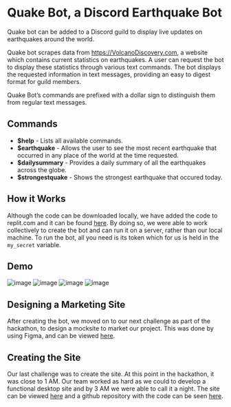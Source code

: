 # Quake Bot, a Discord Earthquake Bot

Quake bot can be added to a Discord guild to display live updates on earthquakes around the world.

Quake bot scrapes data from https://VolcanoDiscovery.com, a website which contains current statistics on earthquakes. A user can request the bot to display these statistics through various text commands. The bot displays the requested information in text messages, providing an easy to digest format for guild members. 

Quake Bot’s commands are prefixed with a dollar sign to distinguish them from regular text messages.

## Commands
* **$help** - Lists all available commands.
* **$earthquake** - Allows the user to see the most recent earthquake that occurred in any place of the world at the time requested.
* **$dailysummary** - Provides a daily summary of all the earthquakes across the globe.
* **$strongestquake** - Shows the strongest earthquake that occured today.

## How it Works

Although the code can be downloaded locally, we have added the code to replit.com and it can be found [here](https://replit.com/@MaazMakrod/Earthquakez-Bot#main.py). By doing so, we were able to work collectively to create the bot and can run it on a server, rather than our local machine. To run the bot, all you need is its token which for us is held in the ```my_secret``` variable.

## Demo

![image](https://user-images.githubusercontent.com/71241543/123527339-90621c80-d6ac-11eb-924f-62fe84492ee1.png)
![image](https://user-images.githubusercontent.com/71241543/123527327-7f191000-d6ac-11eb-9102-c4bfbc49cf11.png)
![image](https://user-images.githubusercontent.com/71241543/123527329-85a78780-d6ac-11eb-8501-10c13b98fd2d.png)
![image](https://user-images.githubusercontent.com/71241543/123527335-8b9d6880-d6ac-11eb-9a0c-cc446ff672ea.png)

## Designing a Marketing Site

After creating the bot, we moved on to our next challenge as part of the hackathon, to design a mocksite to market our project. This was done by using Figma, and can be viewed [here](https://www.figma.com/proto/86AVEikWSaby4ix96R1hBW/QuakeBot-Website?page-id=0%3A1&node-id=1%3A2&viewport=584%2C-58%2C0.7111635804176331&scaling=min-zoom).

## Creating the Site

Our last challenge was to create the site. At this point in the hackathon, it was close to 1 AM. Our team worked as hard as we could to develop a functional desktop site and by 3 AM we were able to call it a night. The site can be viewed [here](https://earthquake-bot.maazmakrod.repl.co/) and a github repository with the code can be seen [here](https://github.com/MaazMakrod/Earthquake-Bot-Site).
